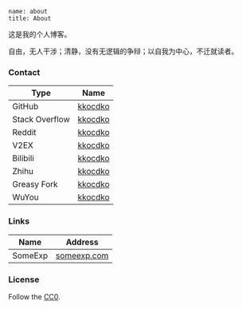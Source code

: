 ```
name: about
title: About
```

这是我的个人博客。

自由，无人干涉；清静，没有无逻辑的争辩；以自我为中心，不迁就读者。

### Contact

| Type           | Name                                                |
| -------------- | --------------------------------------------------- |
| GitHub         | [kkocdko](https://github.com/kkocdko)               |
| Stack Overflow | [kkocdko](https://stackoverflow.com/users/11338291) |
| Reddit         | [kkocdko](https://reddit.com/user/kkocdko)          |
| V2EX           | [kkocdko](https://v2ex.com/member/kkocdko)          |
| Bilibili       | [kkocdko](https://space.bilibili.com/22587059)      |
| Zhihu          | [kkocdko](https://zhihu.com/people/kkocdko)         |
| Greasy Fork    | [kkocdko](https://greasyfork.org/users/197529)      |
| WuYou          | [kkocdko](http://wuyou.net?730300)                  |

### Links

| Name    | Address                            |
| ------- | ---------------------------------- |
| SomeExp | [someexp.com](https://someexp.com) |

### License

Follow the [CC0](https://creativecommons.org/publicdomain/zero/1.0).
